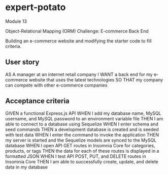 # expert-potato
Module 13

Object-Relational Mapping (ORM) Challenge: E-commerce Back End

Building an e-commerce website and modifying the starter code to fill criteria.

## User story
AS A manager at an internet retail company
I WANT a back end for my e-commerce website that uses the latest technologies
SO THAT my company can compete with other e-commerce companies

## Acceptance criteria
GIVEN a functional Express.js API
WHEN I add my database name, MySQL username, and MySQL password to an environment variable file
THEN I am able to connect to a database using Sequelize
WHEN I enter schema and seed commands
THEN a development database is created and is seeded with test data
WHEN I enter the command to invoke the application
THEN my server is started and the Sequelize models are synced to the MySQL database
WHEN I open API GET routes in Insomnia Core for categories, products, or tags
THEN the data for each of these routes is displayed in a formatted JSON
WHEN I test API POST, PUT, and DELETE routes in Insomnia Core
THEN I am able to successfully create, update, and delete data in my database
